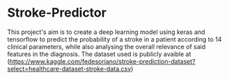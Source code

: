 # Stroke-Predictor
This project's aim is to create a deep learning model using keras and tensorflow to predict the probability of a stroke in a patient according to 14 clinical parameters, while also analysing the overall relevance of said features in the diagnosis. The dataset used is publicly avaible at (https://www.kaggle.com/fedesoriano/stroke-prediction-dataset?select=healthcare-dataset-stroke-data.csv)
